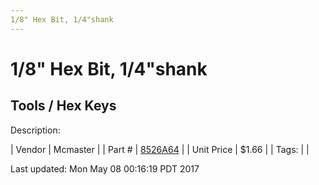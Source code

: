 ```yaml
---
1/8" Hex Bit, 1/4"shank
---
```

# 1/8" Hex Bit, 1/4"shank
## Tools / Hex Keys
Description: 	 

| Vendor | Mcmaster | 
| Part # | [8526A64](https://www.mcmaster.com/#8526A64) | 
| Unit Price | $1.66 | 
| Tags: |  | 

Last updated: Mon May 08 00:16:19 PDT 2017